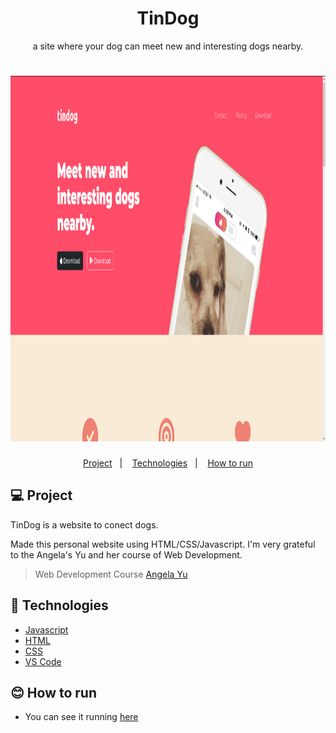 <h1 align="center"> TinDog</h1>
<p align="center"> a site where your dog can meet new and interesting dogs nearby.</p>
<h1 align="center">
    <img alt="TinDog-img" title=TinDog" src="https://raw.githubusercontent.com/pedrosahel/TinDog/main/tindog.png" width="886px" height="585px" />
</h1>

<p align="center">
  <a href="#-project">Project</a>&nbsp;&nbsp;&nbsp;|&nbsp;&nbsp;&nbsp;
  <a href="#-technologies">Technologies</a>&nbsp;&nbsp;&nbsp;|&nbsp;&nbsp;&nbsp;
  <a href="#-how-to-run">How to run</a>
</p>

## 💻 Project

TinDog is a website to conect dogs.

Made this personal website using HTML/CSS/Javascript. I'm very grateful to the Angela's Yu and her course of Web Development.
                        
> Web Development Course [Angela Yu](https://www.udemy.com/share/101qYw3@GvtEEvrCOED3CWUy5KewbgDTt52LMkblKVgavaXcdIkaraA8gY6b2zCbRl32_dH8/)
                        
## 🔧 Technologies

- [Javascript](https://developer.mozilla.org/en-US/docs/Web/JavaScript/)
- [HTML](https://developer.mozilla.org/en-US/docs/Web/HTML/)
- [CSS](https://developer.mozilla.org/en-US/docs/Web/CSS/)
- [VS Code](https://code.visualstudio.com/)

## 😊 How to run
                        
- You can see it running <a href="https://tin-dog-ochre.vercel.app/">here</a>
